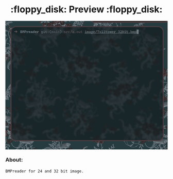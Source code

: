 
<h1 align="center"> :floppy_disk: Preview :floppy_disk: </h1>

<img src="./preview.gif" alt="BMPreader" align="center">

### About:
    BMPreader for 24 and 32 bit image.

